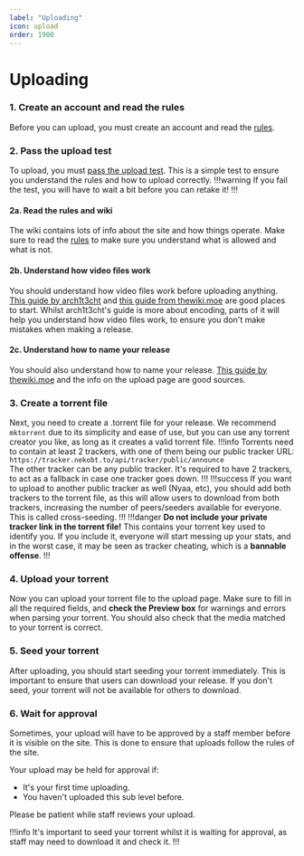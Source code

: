 ```yaml
---
label: "Uploading"
icon: upload
order: 1900
---
```

# Uploading

### 1. Create an account and read the rules
Before you can upload, you must create an account and read the [rules](/rules).


### 2. Pass the upload test
To upload, you must [pass the upload test](https://nekobt.to/upload/test). This is a simple test to ensure you understand the rules and how to upload correctly.
!!!warning
If you fail the test, you will have to wait a bit before you can retake it!
!!!

#### 2a. Read the rules and wiki
The wiki contains lots of info about the site and how things operate. Make sure to read the [rules](/rules) to make sure you understand what is allowed and what is not.

#### 2b. Understand how video files work
You should understand how video files work before uploading anything. [This guide by arch1t3cht](https://gist.github.com/arch1t3cht/b5b9552633567fa7658deee5aec60453) and [this guide from thewiki.moe](https://thewiki.moe/advanced/muxing/) are good places to start. Whilst arch1t3cht's guide is more about encoding, parts of it will help you understand how video files work, to ensure you don't make mistakes when making a release.

#### 2c. Understand how to name your release
You should also understand how to name your release. [This guide by thewiki.moe](https://thewiki.moe/advanced/naming/) and the info on the upload page are good sources.


### 3. Create a torrent file
Next, you need to create a .torrent file for your release. We recommend `mktorrent` due to its simplicity and ease of use, but you can use any torrent creator you like, as long as it creates a valid torrent file.
!!!info
Torrents need to contain at least 2 trackers, with one of them being our public tracker URL:<br>
`https://tracker.nekobt.to/api/tracker/public/announce`<br>
The other tracker can be any public tracker. It's required to have 2 trackers, to act as a fallback in case one tracker goes down.
!!!
!!!success
If you want to upload to another public tracker as well (Nyaa, etc), you should add both trackers to the torrent file, as this will allow users to download from both trackers, increasing the number of peers/seeders available for everyone. This is called cross-seeding.
!!!
!!!danger
**Do not include your private tracker link in the torrent file!** This contains your torrent key used to identify you. If you include it, everyone will start messing up your stats, and in the worst case, it may be seen as tracker cheating, which is a **bannable offense**.
!!!


### 4. Upload your torrent
Now you can upload your torrent file to the upload page. Make sure to fill in all the required fields, and **check the Preview box** for warnings and errors when parsing your torrent. You should also check that the media matched to your torrent is correct.


### 5. Seed your torrent
After uploading, you should start seeding your torrent immediately. This is important to ensure that users can download your release. If you don't seed, your torrent will not be available for others to download.


### 6. Wait for approval
Sometimes, your upload will have to be approved by a staff member before it is visible on the site. This is done to ensure that uploads follow the rules of the site.

Your upload may be held for approval if:
- It's your first time uploading.
- You haven't uploaded this sub level before.

Please be patient while staff reviews your upload.

!!!info
It's important to seed your torrent whilst it is waiting for approval, as staff may need to download it and check it.
!!!